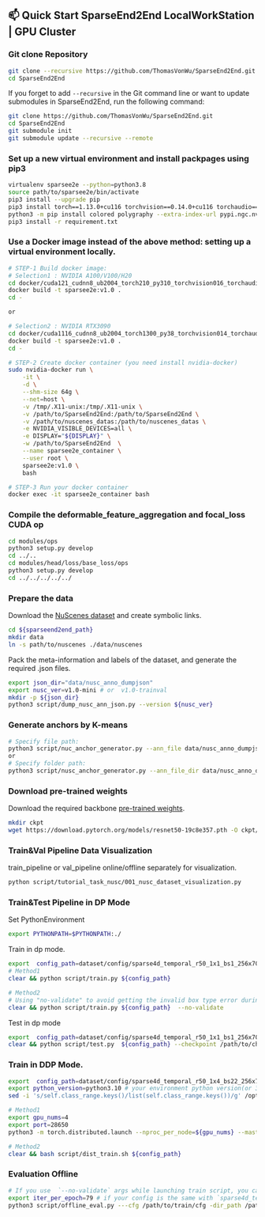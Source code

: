 ## 📫 Quick Start  SparseEnd2End LocalWorkStation | GPU Cluster

### Git clone Repository
```bash
git clone --recursive https://github.com/ThomasVonWu/SparseEnd2End.git
cd SparseEnd2End
```
If you forget to add `--recursive` in the Git command line or want to update submodules in SparseEnd2End, run the following command:
```bash
git clone https://github.com/ThomasVonWu/SparseEnd2End.git
cd SparseEnd2End
git submodule init
git submodule update --recursive --remote
```

### Set up a new virtual environment and install packpages using pip3
```bash
virtualenv sparsee2e --python=python3.8
source path/to/sparsee2e/bin/activate
pip3 install --upgrade pip
pip3 install torch==1.13.0+cu116 torchvision==0.14.0+cu116 torchaudio==0.13.0 --extra-index-url https://download.pytorch.org/whl/cu116
python3 -m pip install colored polygraphy --extra-index-url pypi.ngc.nvidia.com
pip3 install -r requirement.txt
```

### Use a Docker image instead of the above method: setting up a virtual environment locally.
```bash
# STEP-1 Build docker image:
# Selection1 : NVIDIA A100/V100/H20
cd docker/cuda121_cudnn8_ub2004_torch210_py310_torchvision016_torchaudio_210
docker build -t sparsee2e:v1.0 .
cd -

or 

# Selection2 : NVIDIA RTX3090
cd docker/cuda1116_cudnn8_ub2004_torch1300_py38_torchvision014_torchaudio_0130
docker build -t sparsee2e:v1.0 .
cd -

# STEP-2 Create docker container (you need install nvidia-docker)
sudo nvidia-docker run \
    -it \
    -d \
    --shm-size 64g \
    --net=host \
    -v /tmp/.X11-unix:/tmp/.X11-unix \
    -v /path/to/SparseEnd2End:/path/to/SparseEnd2End \
    -v /path/to/nuscenes_datas:/path/to/nuscenes_datas \
    -e NVIDIA_VISIBLE_DEVICES=all \
    -e DISPLAY="${DISPLAY}" \
    -w /path/to/SparseEnd2End  \
    --name sparsee2e_container \
    --user root \
    sparsee2e:v1.0 \
    bash

# STEP-3 Run your docker container
docker exec -it sparsee2e_container bash
```

### Compile the deformable_feature_aggregation and  focal_loss CUDA op
```bash
cd modules/ops
python3 setup.py develop
cd ../..
cd modules/head/loss/base_loss/ops
python3 setup.py develop
cd ../../../../../
```

### Prepare the data
Download the [NuScenes dataset](https://www.nuscenes.org/nuscenes#download) and create symbolic links.
```bash
cd ${sparseend2end_path}
mkdir data
ln -s path/to/nuscenes ./data/nuscenes
```

Pack the meta-information and labels of the dataset, and generate the required .json files.
```bash
export json_dir="data/nusc_anno_dumpjson"
export nusc_ver=v1.0-mini # or  v1.0-trainval
mkdir -p ${json_dir}
python3 script/dump_nusc_ann_json.py --version ${nusc_ver}
```

### Generate anchors by K-means
```bash
# Specify file path:
python3 script/nuc_anchor_generator.py --ann_file data/nusc_anno_dumpjson/train/[TOKENID].json # e.g. TOKENID = fcbccedd61424f1b85dcbf8f897f9754
or
# Specify folder path:
python3 script/nusc_anchor_generator.py --ann_file_dir data/nusc_anno_dumpjson/train
```

### Download pre-trained weights
Download the required backbone [pre-trained weights](https://download.pytorch.org/models/resnet50-19c8e357.pth).
```bash
mkdir ckpt
wget https://download.pytorch.org/models/resnet50-19c8e357.pth -O ckpt/resnet50-19c8e357.pth
```

### Train&Val Pipeline Data Visualization
train_pipeline or val_pipeline online/offline separately for visualization.
```bash
python script/tutorial_task_nusc/001_nusc_dataset_visualization.py
```


### Train&Test Pipeline in DP Mode
Set PythonEnvironment
```bash
export PYTHONPATH=$PYTHONPATH:./
```

Train in dp mode.
```bash
export  config_path=dataset/config/sparse4d_temporal_r50_1x1_bs1_256x704_mini.py 
# Method1
clear && python script/train.py ${config_path} 

# Method2
# Using "no-validate" to avoid getting the invalid box type error during evaluation after each epoch.
clear && python script/train.py ${config_path}  --no-validate
```

Test in dp mode
```bash
export  config_path=dataset/config/sparse4d_temporal_r50_1x1_bs1_256x704_mini.py 
clear && python script/test.py  ${config_path} --checkpoint /path/to/checkpoint
```

### Train in DDP Mode.
```bash
export  config_path=dataset/config/sparse4d_temporal_r50_1x4_bs22_256x704.py  # defaule training in nuscenes v1.0-trainval with 4GPUs.
export python_version=python3.10 # your environment python version(or 3.8)
sed -i 's/self.class_range.keys()/list(self.class_range.keys())/g' /opt/conda/lib/${python_version}/site-packages/nuscenes/eval/detection/data_classes.py

# Method1
export gpu_nums=4
export port=28650
python3 -m torch.distributed.launch --nproc_per_node=${gpu_nums} --master_port=${port} script/train.py  --no-validate  --launcher pytorch

# Method2
clear && bash script/dist_train.sh ${config_path}
```

###  Evaluation Offline
```bash
# If you use  `--no-validate` args while launching train script, you can evaluation checkpoints offline.
export iter_per_epoch=79 # if your config is the same with `sparse4d_temporal_r50_1x4_bs22_256x704.py`,  iter_per_epoch=int(28130 // (4 * 88))
python3 script/offline_eval.py ---cfg /path/to/train/cfg -dir_path /path/to/train/cached/ckpt/dir/path --iter_per_epoch ${iter_per_epoch}
```